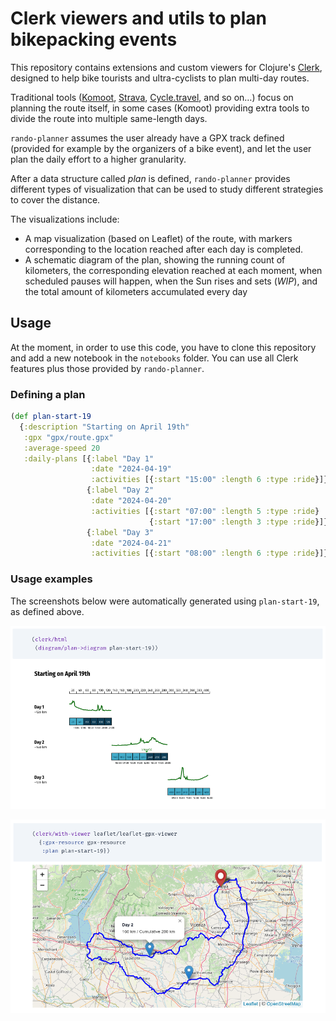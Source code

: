 # Clerk viewers and utils to plan bikepacking events

This repository contains extensions and custom viewers for Clojure's
[Clerk](https://github.com/nextjournal/clerk), designed to help bike
tourists and ultra-cyclists to plan multi-day routes.

Traditional tools ([Komoot](https://komoot.com/),
[Strava](https://www.strava.com/),
[Cycle.travel](https://cycle.travel/), and so on…) focus on planning
the route itself, in some cases (Komoot) providing extra tools to
divide the route into multiple same-length days.

`rando-planner` assumes the user already have a GPX track defined
(provided for example by the organizers of a bike event), and let the
user plan the daily effort to a higher granularity.

After a data structure called _plan_ is defined, `rando-planner`
provides different types of visualization that can be used to study
different strategies to cover the distance.

The visualizations include:

- A map visualization (based on Leaflet) of the route, with markers
  corresponding to the location reached after each day is completed.
- A schematic diagram of the plan, showing the running count of
  kilometers, the corresponding elevation reached at each moment, when
  scheduled pauses will happen, when the Sun rises and sets (_WIP_),
  and the total amount of kilometers accumulated every day

## Usage

At the moment, in order to use this code, you have to clone this
repository and add a new notebook in the `notebooks` folder.  You can
use all Clerk features plus those provided by `rando-planner`.

### Defining a plan

```clojure
(def plan-start-19
  {:description "Starting on April 19th"
   :gpx "gpx/route.gpx"
   :average-speed 20
   :daily-plans [{:label "Day 1"
                  :date "2024-04-19"
                  :activities [{:start "15:00" :length 6 :type :ride}]}
                 {:label "Day 2"
                  :date "2024-04-20"
                  :activities [{:start "07:00" :length 5 :type :ride}
                               {:start "17:00" :length 3 :type :ride}]}
                 {:label "Day 3"
                  :date "2024-04-21"
                  :activities [{:start "08:00" :length 6 :type :ride}]}]})
```

### Usage examples

The screenshots below were automatically generated using
`plan-start-19`, as defined above.

![Example: plan diagram](rando-planner-example.png)

![Example: route with markers on a map](rando-planner-example-gpx.png)
